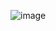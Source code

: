 ![image](https://user-images.githubusercontent.com/65951872/225982173-c104980b-d3b9-4534-990d-182feb13ff52.png)
